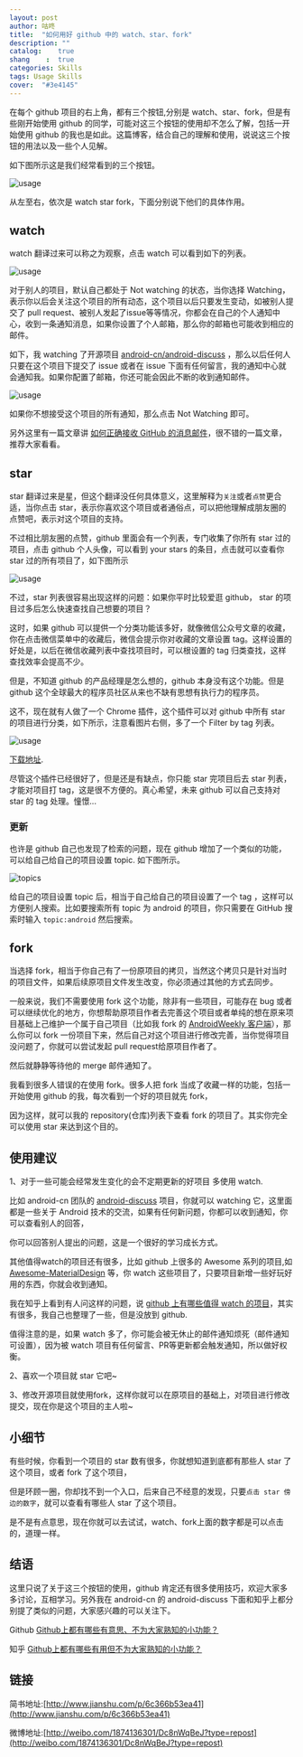 ```yaml
---
layout: post
author: 咕咚
title:  "如何用好 github 中的 watch、star、fork"
description: ""
catalog:    true
shang    :  true
categories: Skills
tags: Usage Skills 
cover:  "#3e4145"
---
```


在每个 github 项目的右上角，都有三个按钮,分别是 watch、star、fork，但是有些刚开始使用 github 的同学，可能对这三个按钮的使用却不怎么了解，包括一开始使用 github 的我也是如此。这篇博客，结合自己的理解和使用，说说这三个按钮的用法以及一些个人见解。

如下图所示这是我们经常看到的三个按钮。

![usage](/assets/github_usage_1.png "usage")

从左至右，依次是 watch star fork，下面分别说下他们的具体作用。

## watch

watch 翻译过来可以称之为观察，点击 watch 可以看到如下的列表。

![usage](/assets/github_usage_2.png "usage")

对于别人的项目，默认自己都处于 Not watching 的状态，当你选择 Watching，表示你以后会关注这个项目的所有动态，这个项目以后只要发生变动，如被别人提交了 pull request、被别人发起了issue等等情况，你都会在自己的个人通知中心，收到一条通知消息，如果你设置了个人邮箱，那么你的邮箱也可能收到相应的邮件。

如下，我 watching 了开源项目 [android-cn/android-discuss](https://github.com/android-cn/android-discuss) ，那么以后任何人只要在这个项目下提交了 issue 或者在 issue 下面有任何留言，我的通知中心就会通知我。如果你配置了邮箱，你还可能会因此不断的收到通知邮件。

![usage](/assets/github_usage_3.jpg "usage")

如果你不想接受这个项目的所有通知，那么点击 Not Watching 即可。

另外这里有一篇文章讲 [如何正确接收 GitHub 的消息邮件](https://github.com/cssmagic/blog/issues/49)，很不错的一篇文章，推荐大家看看。

## star

star 翻译过来是星，但这个翻译没任何具体意义，这里解释为`关注`或者`点赞`更合适，当你点击 star，表示你喜欢这个项目或者通俗点，可以把他理解成朋友圈的点赞吧，表示对这个项目的支持。

不过相比朋友圈的点赞，github 里面会有一个列表，专门收集了你所有 star 过的项目，点击 github 个人头像，可以看到 your stars 的条目，点击就可以查看你 star 过的所有项目了，如下图所示

![usage](/assets/github_usage_4.png "usage")

不过，star 列表很容易出现这样的问题：如果你平时比较爱逛 github， star 的项目过多后怎么快速查找自己想要的项目？

这时，如果 github 可以提供一个分类功能该多好，就像微信公众号文章的收藏，你在点击微信菜单中的收藏后，微信会提示你对收藏的文章设置 tag。这样设置的好处是，以后在微信收藏列表中查找项目时，可以根设置的 tag 归类查找，这样查找效率会提高不少。

但是，不知道 github 的产品经理是怎么想的，github 本身没有这个功能。但是 github 这个全球最大的程序员社区从来也不缺有思想有执行力的程序员。

这不，现在就有人做了一个 Chrome 插件，这个插件可以对 github 中所有 star 的项目进行分类，如下所示，注意看图片右侧，多了一个 Filter by tag 列表。

![usage](/assets/github_usage_5.webp "usage")

[下载地址](https://chrome.google.com/webstore/detail/github-stars-tagger/aaihhjepepgajmehjdmfkofegfddcabc).

尽管这个插件已经很好了，但是还是有缺点，你只能 star 完项目后去 star 列表，才能对项目打 tag，这是很不方便的。真心希望，未来 github 可以自己支持对 star 的 tag 处理。憧憬...

### 更新

也许是 github 自己也发现了检索的问题，现在 github 增加了一个类似的功能，可以给自己给自己的项目设置 topic. 如下图所示。

![topics](http://upload-images.jianshu.io/upload_images/588640-9fc3057dca0c0e4e.png?imageMogr2/auto-orient/strip%7CimageView2/2/w/1240)

给自己的项目设置 topic 后，相当于自己给自己的项目设置了一个 tag ，这样可以方便别人搜索。比如要搜索所有 topic 为 android 的项目，你只需要在 GitHub 搜索时输入 `topic:android` 然后搜索。

## fork

当选择 fork，相当于你自己有了一份原项目的拷贝，当然这个拷贝只是针对当时的项目文件，如果后续原项目文件发生改变，你必须通过其他的方式去同步。

一般来说，我们不需要使用 fork 这个功能，除非有一些项目，可能存在 bug 或者可以继续优化的地方，你想帮助原项目作者去完善这个项目或者单纯的想在原来项目基础上己维护一个属于自己项目（比如我 fork 的 [AndroidWeekly 客户端](https://github.com/maoruibin/AndroidWeekly)），那么你可以 fork 一份项目下来，然后自己对这个项目进行修改完善，当你觉得项目没问题了，你就可以尝试发起 pull request给原项目作者了。

然后就静静等待他的 merge 邮件通知了。

我看到很多人错误的在使用 fork。很多人把 fork 当成了收藏一样的功能，包括一开始使用 github 的我，每次看到一个好的项目就先 fork，

因为这样，就可以我的 repository(仓库)列表下查看 fork 的项目了。其实你完全可以使用 star 来达到这个目的。

## 使用建议

1、对于一些可能会经常发生变化的会不定期更新的好项目 多使用 watch.

比如 android-cn 团队的 [android-discuss](https://github.com/android-cn/android-discuss) 项目，你就可以 watching 它，这里面都是一些关于 Android 技术的交流，如果有任何新问题，你都可以收到通知，你可以查看别人的回答，

你可以回答别人提出的问题，这是一个很好的学习成长方式。

其他值得watch的项目还有很多，比如 github 上很多的 Awesome 系列的项目,如 [Awesome-MaterialDesign](https://github.com/lightSky/Awesome-MaterialDesign) 等，你 watch 这些项目了，只要项目新增一些好玩好用的东西，你就会收到通知。

我在知乎上看到有人问这样的问题，说 [github 上有哪些值得 watch 的项目](https://www.zhihu.com/question/35163064)，其实有很多，我自己也整理了一些，但是没放到 github.

值得注意的是，如果 watch 多了，你可能会被无休止的邮件通知烦死（邮件通知可设置），因为被 watch 项目有任何留言、PR等更新都会触发通知，所以做好权衡。

2、喜欢一个项目就 star 它吧~

3、修改开源项目就使用fork，这样你就可以在原项目的基础上，对项目进行修改提交，现在你是这个项目的主人啦~

## 小细节

有些时候，你看到一个项目的 star 数有很多，你就想知道到底都有那些人 star 了这个项目，或者 fork 了这个项目，

但是环顾一圈，你却找不到一个入口，后来自己不经意的发现，只要`点击 star 傍边的数字`，就可以查看有哪些人 star 了这个项目。

是不是有点意思，现在你就可以去试试，watch、fork上面的数字都是可以点击的，道理一样。

## 结语

这里只说了关于这三个按钮的使用，github 肯定还有很多使用技巧，欢迎大家多多讨论，互相学习。另外我在 android-cn 的 android-discuss 下面和知乎上都分别提了类似的问题，大家感兴趣的可以关注下。

  Github [Github上都有哪些有意思、不为大家熟知的小功能？](https://github.com/android-cn/android-discuss/issues/283)

  知乎 [Github上都有哪些有用但不为大家熟知的小功能？](http://www.zhihu.com/question/36974348)

## 链接

简书地址:[http://www.jianshu.com/p/6c366b53ea41](http://www.jianshu.com/p/6c366b53ea41)

微博地址:[http://weibo.com/1874136301/Dc8nWqBeJ?type=repost](http://weibo.com/1874136301/Dc8nWqBeJ?type=repost)